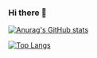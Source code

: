### Hi there 👋

[![Anurag's GitHub stats](https://github-readme-stats.vercel.app/api?username=shion0625)](https://github.com/shion0625/github-readme-stats)

[![Top Langs](https://github-readme-stats.vercel.app/api/top-langs/?username=shion0625&layout=compact)](https://github.com/anuraghazra/github-readme-stats)

<!--
**shion0625/shion0625** is a ✨ _special_ ✨ repository because its `README.md` (this file) appears on your GitHub profile.

Here are some ideas to get you started:

- 🔭 I’m currently working on ...
- 🌱 I’m currently learning ...
- 👯 I’m looking to collaborate on ...
- 🤔 I’m looking for help with ...
- 💬 Ask me about ...
- 📫 How to reach me: ...
- 😄 Pronouns: ...
- ⚡ Fun fact: ...
-->
